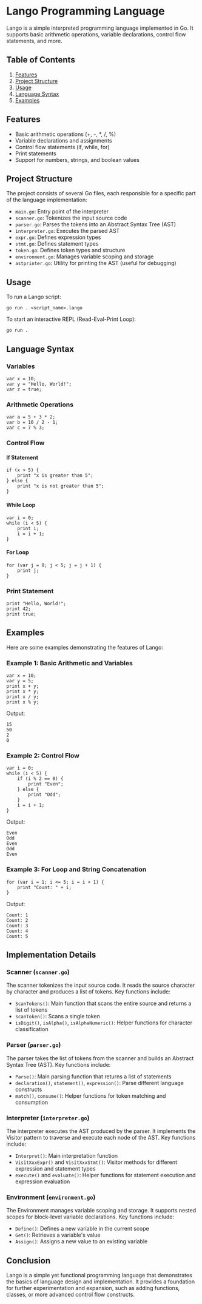 # Lango Programming Language

Lango is a simple interpreted programming language implemented in Go. It supports basic arithmetic operations, variable declarations, control flow statements, and more.

## Table of Contents

1. [Features](#features)
2. [Project Structure](#project-structure)
3. [Usage](#usage)
4. [Language Syntax](#language-syntax)
5. [Examples](#examples)

## Features

- Basic arithmetic operations (+, -, *, /, %)
- Variable declarations and assignments
- Control flow statements (if, while, for)
- Print statements
- Support for numbers, strings, and boolean values

## Project Structure

The project consists of several Go files, each responsible for a specific part of the language implementation:

- `main.go`: Entry point of the interpreter
- `scanner.go`: Tokenizes the input source code
- `parser.go`: Parses the tokens into an Abstract Syntax Tree (AST)
- `interpreter.go`: Executes the parsed AST
- `expr.go`: Defines expression types
- `stmt.go`: Defines statement types
- `token.go`: Defines token types and structure
- `environment.go`: Manages variable scoping and storage
- `astprinter.go`: Utility for printing the AST (useful for debugging)

## Usage

To run a Lango script:

```
go run . <script_name>.lango
```

To start an interactive REPL (Read-Eval-Print Loop):

```
go run .
```

## Language Syntax

### Variables

```lango
var x = 10;
var y = "Hello, World!";
var z = true;
```

### Arithmetic Operations

```lango
var a = 5 + 3 * 2;
var b = 10 / 2 - 1;
var c = 7 % 3;
```

### Control Flow

#### If Statement

```lango
if (x > 5) {
    print "x is greater than 5";
} else {
    print "x is not greater than 5";
}
```

#### While Loop

```lango
var i = 0;
while (i < 5) {
    print i;
    i = i + 1;
}
```

#### For Loop

```lango
for (var j = 0; j < 5; j = j + 1) {
    print j;
}
```

### Print Statement

```lango
print "Hello, World!";
print 42;
print true;
```

## Examples

Here are some examples demonstrating the features of Lango:

### Example 1: Basic Arithmetic and Variables

```lango
var x = 10;
var y = 5;
print x + y;
print x * y;
print x / y;
print x % y;
```

Output:
```
15
50
2
0
```

### Example 2: Control Flow

```lango
var i = 0;
while (i < 5) {
    if (i % 2 == 0) {
        print "Even";
    } else {
        print "Odd";
    }
    i = i + 1;
}
```

Output:
```
Even
Odd
Even
Odd
Even
```

### Example 3: For Loop and String Concatenation

```lango
for (var i = 1; i <= 5; i = i + 1) {
    print "Count: " + i;
}
```

Output:
```
Count: 1
Count: 2
Count: 3
Count: 4
Count: 5
```

## Implementation Details

### Scanner (`scanner.go`)

The scanner tokenizes the input source code. It reads the source character by character and produces a list of tokens. Key functions include:

- `ScanTokens()`: Main function that scans the entire source and returns a list of tokens
- `scanToken()`: Scans a single token
- `isDigit()`, `isAlpha()`, `isAlphaNumeric()`: Helper functions for character classification

### Parser (`parser.go`)

The parser takes the list of tokens from the scanner and builds an Abstract Syntax Tree (AST). Key functions include:

- `Parse()`: Main parsing function that returns a list of statements
- `declaration()`, `statement()`, `expression()`: Parse different language constructs
- `match()`, `consume()`: Helper functions for token matching and consumption

### Interpreter (`interpreter.go`)

The interpreter executes the AST produced by the parser. It implements the Visitor pattern to traverse and execute each node of the AST. Key functions include:

- `Interpret()`: Main interpretation function
- `VisitXxxExpr()` and `VisitXxxStmt()`: Visitor methods for different expression and statement types
- `execute()` and `evaluate()`: Helper functions for statement execution and expression evaluation

### Environment (`environment.go`)

The Environment manages variable scoping and storage. It supports nested scopes for block-level variable declarations. Key functions include:

- `Define()`: Defines a new variable in the current scope
- `Get()`: Retrieves a variable's value
- `Assign()`: Assigns a new value to an existing variable

## Conclusion

Lango is a simple yet functional programming language that demonstrates the basics of language design and implementation. It provides a foundation for further experimentation and expansion, such as adding functions, classes, or more advanced control flow constructs.
